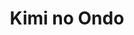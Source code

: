 --- 
title: "Kimi no Ondo"
publishdate: "2019-3-25T16:48:46+02:00"
src: "https://365manga.net/manga/kimi-no-ondo"
image: "https://data.365manga.net/images/thumbnails/24472-kimi-no-ondo.jpg"
description: "Spin-off of 'Koufuku no Susume' : the romance between Mizumo and Minori. Mizumo Hiraga is providing sex for money to bring up his brothers. The Otunari family have always been tender for the Hiraga's, like parents. Minori Otunari finds out Mizumo's dirty business and offers to pay in order to have sex with Mizumo. Their distorted physical relationship starts in this way, but Minori begins to love Mizumo seriously..."
---